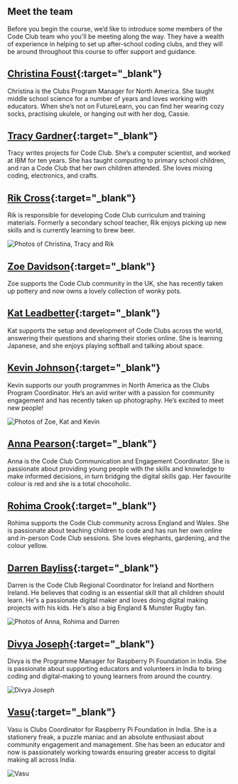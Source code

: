 ## Meet the team

Before you begin the course, we’d like to introduce some members of the Code Club team who you'll be meeting along the way. They have a wealth of experience in helping to set up after-school coding clubs, and they will be around throughout this course to offer support and guidance.

## [Christina Foust](https://www.futurelearn.com/profiles/7605557){:target="_blank"}

Christina is the Clubs Program Manager for North America. She taught middle school science for a number of years and loves working with educators. When she’s not on FutureLearn, you can find her wearing cozy socks, practising ukulele, or hanging out with her dog, Cassie.

## [Tracy Gardner](https://www.futurelearn.com/profiles/5024498){:target="_blank"}

Tracy writes projects for Code Club. She’s a computer scientist, and worked at IBM for ten years. She has taught computing to primary school children, and ran a Code Club that her own children attended. She loves mixing coding, electronics, and crafts.

## [Rik Cross](https://www.futurelearn.com/profiles/4572112){:target="_blank"}

Rik is responsible for developing Code Club curriculum and training materials. Formerly a secondary school teacher, Rik enjoys picking up new skills and is currently learning to brew beer.

![Photos of Christina, Tracy and Rik](https://rpf-futurelearn.s3-eu-west-1.amazonaws.com/CC+vol+training+/Code_Club_Updated_Team_Graphic_Futurelearn_V1b.png)


## [Zoe Davidson](https://www.futurelearn.com/profiles/8887690){:target="_blank"}

Zoe supports the Code Club community in the UK, she has recently taken up pottery and now owns a lovely collection of wonky pots.

## [Kat Leadbetter](https://www.futurelearn.com/profiles/5469316){:target="_blank"}

Kat supports the setup and development of Code Clubs across the world, answering their questions and sharing their stories online. She is learning Japanese, and she enjoys playing softball and talking about space.

## [Kevin Johnson](https://www.futurelearn.com/profiles/9287300){:target="_blank"}

Kevin supports our youth programmes in North America as the Clubs Program Coordinator. He’s an avid writer with a passion for community engagement and has recently taken up photography. He’s excited to meet new people!

![Photos of Zoe, Kat and Kevin](https://rpf-futurelearn.s3-eu-west-1.amazonaws.com/CC+vol+training+/Code_Club_Updated_Team_Graphic_Futurelearn_V1a.png)

## [Anna Pearson](https://www.futurelearn.com/profiles/6353523){:target="_blank"}

Anna is the Code Club Communication and Engagement Coordinator. She is passionate about providing young people with the skills and knowledge to make informed decisions, in turn bridging the digital skills gap. Her favourite colour is red and she is a total chocoholic.

## [Rohima Crook](https://www.futurelearn.com/profiles/8462001){:target="_blank"}

Rohima supports the Code Club community across England and Wales. She is passionate about teaching children to code and has run her own online and in-person Code Club sessions. She loves elephants, gardening, and the colour yellow.


## [Darren Bayliss](https://www.futurelearn.com/profiles/9664784){:target="_blank"}

Darren is the Code Club Regional Coordinator for Ireland and Northern Ireland. He believes that coding is an essential skill that all children should learn. He's a passionate digital maker and loves doing digital making projects with his kids. He's also a big England & Munster Rugby fan.

![Photos of Anna, Rohima and Darren](https://rpf-futurelearn.s3-eu-west-1.amazonaws.com/CC+vol+training+/Team-Photo-Montage_New_V14.png)

## [Divya Joseph](https://www.futurelearn.com/profiles/8531933){:target="_blank"}

Divya is the Programme Manager for Raspberry Pi Foundation in India. She is passionate about supporting educators and volunteers in India to bring coding and digital-making to young learners from around the country.

![Divya Joseph](https://rpf-futurelearn.s3.eu-west-1.amazonaws.com/all+courses+/Divya_Joseph_wide.jpg)

## [Vasu](https://www.futurelearn.com/profiles/9978136){:target="_blank"}

Vasu is Clubs Coordinator for Raspberry Pi Foundation in India. She is a stationery freak, a puzzle maniac and an absolute enthusiast about community engagement and management. She has been an educator and now is passionately working towards ensuring greater access to digital making all across India.

![Vasu](https://rpf-futurelearn.s3.eu-west-1.amazonaws.com/all+courses+/Vasu_wide.jpg)
